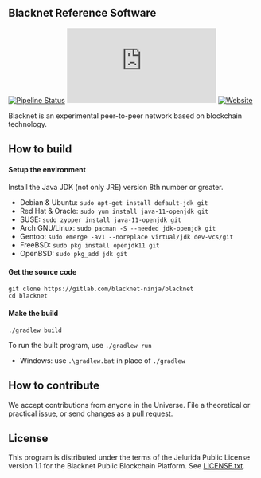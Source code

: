 ## Blacknet Reference Software

[![Pipeline Status](https://gitlab.com/blacknet-ninja/blacknet/badges/master/pipeline.svg)](https://gitlab.com/blacknet-ninja/blacknet/pipelines)
[![Matrix](https://img.shields.io/matrix/blacknet:matrix.org)](https://riot.im/app/#/room/#blacknet:matrix.org)
[![Website](https://img.shields.io/website?url=https%3A%2F%2Fblacknet.ninja)](https://blacknet.ninja)

Blacknet is an experimental peer-to-peer network based on blockchain technology.

## How to build

#### Setup the environment

Install the Java JDK (not only JRE) version 8th number or greater.

- Debian & Ubuntu: `sudo apt-get install default-jdk git`
- Red Hat & Oracle: `sudo yum install java-11-openjdk git`
- SUSE: `sudo zypper install java-11-openjdk git`
- Arch GNU/Linux: `sudo pacman -S --needed jdk-openjdk git`
- Gentoo: `sudo emerge -av1 --noreplace virtual/jdk dev-vcs/git`
- FreeBSD: `sudo pkg install openjdk11 git`
- OpenBSD: `sudo pkg_add jdk git`

#### Get the source code

```
git clone https://gitlab.com/blacknet-ninja/blacknet
cd blacknet
```

#### Make the build

```
./gradlew build
```

To run the built program, use `./gradlew run`
- Windows: use `.\gradlew.bat` in place of `./gradlew`


## How to contribute

We accept contributions from anyone in the Universe.
File a theoretical or practical [issue](https://gitlab.com/blacknet-ninja/blacknet/issues), or send changes as a [pull request](https://gitlab.com/blacknet-ninja/blacknet/-/merge_requests).


## License

This program is distributed under the terms of the Jelurida Public License
version 1.1 for the Blacknet Public Blockchain Platform. See [LICENSE.txt](LICENSE.txt).
